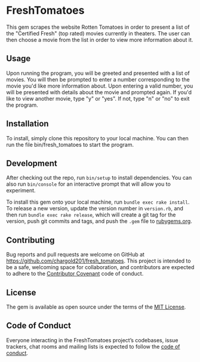 # FreshTomatoes

This gem scrapes the website Rotten Tomatoes in order to present a list of the "Certified Fresh" (top rated) movies currently in theaters. The user can then choose a movie from the list in order to view more information about it.

## Usage

Upon running the program, you will be greeted and presented with a list of movies. You will then be prompted to enter a number corresponding to the movie you'd like more information about. Upon entering a valid number, you will be presented with details about the movie and prompted again. If you'd like to view another movie, type "y" or "yes". If not, type "n" or "no" to exit the program.

## Installation

To install, simply clone this repository to your local machine. You can then run the file bin/fresh_tomatoes to start the program.

## Development

After checking out the repo, run `bin/setup` to install dependencies. You can also run `bin/console` for an interactive prompt that will allow you to experiment.

To install this gem onto your local machine, run `bundle exec rake install`. To release a new version, update the version number in `version.rb`, and then run `bundle exec rake release`, which will create a git tag for the version, push git commits and tags, and push the `.gem` file to [rubygems.org](https://rubygems.org).

## Contributing

Bug reports and pull requests are welcome on GitHub at https://github.com/chargold201/fresh_tomatoes. This project is intended to be a safe, welcoming space for collaboration, and contributors are expected to adhere to the [Contributor Covenant](http://contributor-covenant.org) code of conduct.

## License

The gem is available as open source under the terms of the [MIT License](https://opensource.org/licenses/MIT).

## Code of Conduct

Everyone interacting in the FreshTomatoes project’s codebases, issue trackers, chat rooms and mailing lists is expected to follow the [code of conduct](https://github.com/chargold201/fresh_tomatoes/blob/master/CODE_OF_CONDUCT.md).
